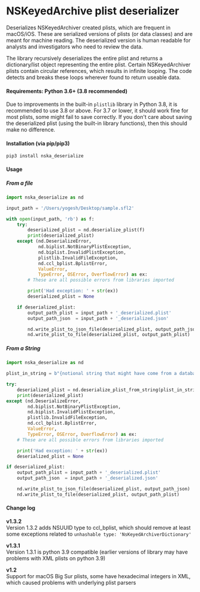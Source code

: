 # NSKeyedArchive plist deserializer
Deserializes NSKeyedArchiver created plists, which are frequent in macOS/iOS. These are serialized versions of plists (or data classes) and are meant for machine reading. The deserialized version is human readable for analysts and investigators who need to review the data.

The library recursively deserializes the entire plist and returns a dictionary/list object representing the entire plist. Certain NSKeyedArchiver plists contain circular references, which results in infinite looping. The code detects and breaks these loops wherever found to return useable data.

#### Requirements: Python 3.6+ (3.8 recommended)
Due to improvements in the built-in `plistlib` library in Python 3.8, it is recommended to use 3.8 or above. For 3.7 or lower, it should work fine for most plists, some might fail to save correctly. If you don't care about saving the deserialized plist (using the built-in library functions), then this should make no difference.

#### Installation (via pip/pip3)
```
pip3 install nska_deserialize
```

#### Usage

##### From a file

```python
import nska_deserialize as nd

input_path = '/Users/yogesh/Desktop/sample.sfl2'

with open(input_path, 'rb') as f:
    try:
        deserialized_plist = nd.deserialize_plist(f)
        print(deserialized_plist)
    except (nd.DeserializeError, 
            nd.biplist.NotBinaryPlistException, 
            nd.biplist.InvalidPlistException,
            plistlib.InvalidFileException,
            nd.ccl_bplist.BplistError, 
            ValueError, 
            TypeError, OSError, OverflowError) as ex:
        # These are all possible errors from libraries imported

        print('Had exception: ' + str(ex))
        deserialized_plist = None

    if deserialized_plist:
        output_path_plist = input_path + '_deserialized.plist'
        output_path_json  = input_path + '_deserialized.json'

        nd.write_plist_to_json_file(deserialized_plist, output_path_json)
        nd.write_plist_to_file(deserialized_plist, output_path_plist)
```

##### From a String

```python
import nska_deserialize as nd

plist_in_string = b"{notional string that might have come from a database}"

try:
    deserialized_plist = nd.deserialize_plist_from_string(plist_in_string)
    print(deserialized_plist)
except (nd.DeserializeError, 
        nd.biplist.NotBinaryPlistException, 
        nd.biplist.InvalidPlistException,
        plistlib.InvalidFileException,
        nd.ccl_bplist.BplistError, 
        ValueError, 
        TypeError, OSError, OverflowError) as ex:
    # These are all possible errors from libraries imported

    print('Had exception: ' + str(ex))
    deserialized_plist = None

if deserialized_plist:
    output_path_plist = input_path + '_deserialized.plist'
    output_path_json  = input_path + '_deserialized.json'

    nd.write_plist_to_json_file(deserialized_plist, output_path_json)
    nd.write_plist_to_file(deserialized_plist, output_path_plist)
```

#### Change log
**v1.3.2**  
Version 1.3.2 adds NSUUID type to ccl_bplist, which should remove at least some exceptions related to `unhashable type: 'NsKeyedArchiverDictionary'`

**v1.3.1**  
Version 1.3.1 is python 3.9 compatible (earlier versions of library may have problems with XML plists on python 3.9)

**v1.2**  
Support for macOS Big Sur plists, some have hexadecimal integers in XML, which caused problems with underlying plist parsers
